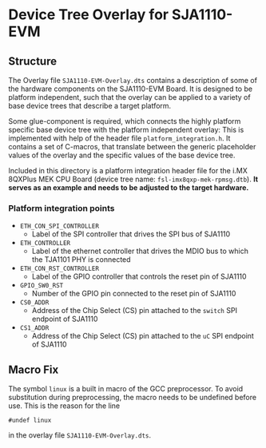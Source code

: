 # Device Tree Overlay for SJA1110-EVM

## Structure
The Overlay file `SJA1110-EVM-Overlay.dts` contains a description of some of the hardware components on the SJA1110-EVM Board.
It is designed to be platform independent, such that the overlay can be applied to a variety of base device trees that describe a target platform.

Some glue-component is required, which connects the highly platform specific base device tree with the platform independent overlay:
This is implemented with help of the header file `platform_integration.h`. It contains a set of C-macros, that translate between the generic placeholder values of the overlay and the specific values of the base device tree.

Included in this directory is a platform integration header file for the i.MX 8QXPlus MEK CPU Board (device tree name: `fsl-imx8qxp-mek-rpmsg.dtb`).
**It serves as an example and needs to be adjusted to the target hardware.**

### Platform integration points
- `ETH_CON_SPI_CONTROLLER`
	- Label of the SPI controller that drives the SPI bus of SJA1110
- `ETH_CONTROLLER`
	- Label of the ethernet controller that drives the MDIO bus to which the TJA1101 PHY is connected
- `ETH_CON_RST_CONTROLLER`
	- Label of the GPIO controller that controls the reset pin of SJA1110
- `GPIO_SW0_RST`
	- Number of the GPIO pin connected to the reset pin of SJA1110
- `CS0_ADDR`
	- Address of the Chip Select (CS) pin attached to the `switch` SPI endpoint of SJA1110
- `CS1_ADDR`
	- Address of the Chip Select (CS) pin attached to the `uC` SPI endpoint of SJA1110

## Macro Fix
The symbol `linux` is a built in macro of the GCC preprocessor. To avoid substitution during preprocessing, the macro needs to be undefined before use.
This is the reason for the line
```
#undef linux
```
in the overlay file `SJA1110-EVM-Overlay.dts`.
